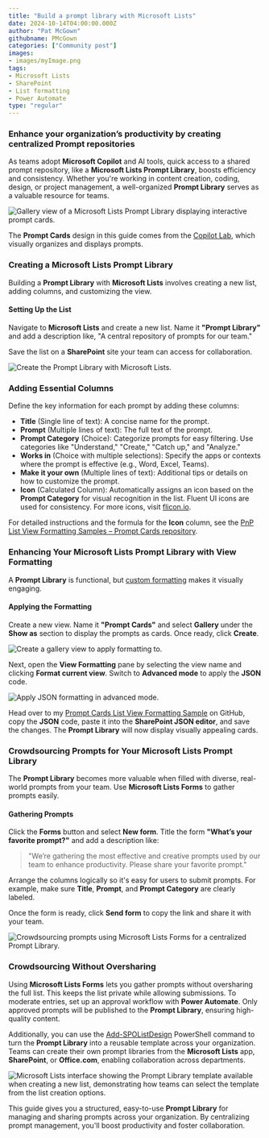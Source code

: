 ```yaml
---
title: "Build a prompt library with Microsoft Lists"
date: 2024-10-14T04:00:00.000Z
author: "Pat McGown"
githubname: PMcGown
categories: ["Community post"]
images:
- images/myImage.png
tags:
- Microsoft Lists
- SharePoint
- List formatting
- Power Automate
type: "regular"
---
```


### Enhance your organization’s productivity by creating centralized Prompt repositories

As teams adopt **Microsoft Copilot** and AI tools, quick access to a shared prompt repository, like a **Microsoft Lists Prompt Library**, boosts efficiency and consistency. Whether you're working in content creation, coding, design, or project management, a well-organized **Prompt Library** serves as a valuable resource for teams.

![Gallery view of a Microsoft Lists Prompt Library displaying interactive prompt cards.](images/prompt-library-cards.png)

The **Prompt Cards** design in this guide comes from the [Copilot Lab](https://copilot.cloud.microsoft/en-US/prompts?WT.mc_id=MVP_400145), which visually organizes and displays prompts.

### Creating a Microsoft Lists Prompt Library

Building a **Prompt Library** with **Microsoft Lists** involves creating a new list, adding columns, and customizing the view.

#### Setting Up the List

Navigate to **Microsoft Lists** and create a new list. Name it **"Prompt Library"** and add a description like, "A central repository of prompts for our team."

Save the list on a **SharePoint** site your team can access for collaboration.

![Create the Prompt Library with Microsoft Lists.](images/create-prompt-library-list.png)

### Adding Essential Columns

Define the key information for each prompt by adding these columns:

- **Title** (Single line of text): A concise name for the prompt.
- **Prompt** (Multiple lines of text): The full text of the prompt.
- **Prompt Category** (Choice): Categorize prompts for easy filtering. Use categories like "Understand," "Create," "Catch up," and "Analyze."
- **Works in** (Choice with multiple selections): Specify the apps or contexts where the prompt is effective (e.g., Word, Excel, Teams).
- **Make it your own** (Multiple lines of text): Additional tips or details on how to customize the prompt.
- **Icon** (Calculated Column): Automatically assigns an icon based on the **Prompt Category** for visual recognition in the list. Fluent UI icons are used for consistency. For more icons, visit [flicon.io](https://flicon.io).

For detailed instructions and the formula for the **Icon** column, see the [PnP List View Formatting Samples – Prompt Cards repository](https://github.com/pnp/List-Formatting/tree/master/view-samples/prompt-cards).

### Enhancing Your Microsoft Lists Prompt Library with View Formatting

A **Prompt Library** is functional, but [custom formatting](https://learn.microsoft.com/en-us/sharepoint/dev/declarative-customization/view-formatting?WT.mc_id=MVP_400145) makes it visually engaging.

#### Applying the Formatting

Create a new view. Name it **"Prompt Cards"** and select **Gallery** under the **Show as** section to display the prompts as cards. Once ready, click **Create**.

![Create a gallery view to apply formatting to.](images/create-gallery-view.png)

Next, open the **View Formatting** pane by selecting the view name and clicking **Format current view**. Switch to **Advanced mode** to apply the **JSON** code.

![Apply JSON formatting in advanced mode.](images/format-view.png)

Head over to my [Prompt Cards List View Formatting Sample](https://adoption.microsoft.com/en-us/sample-solution-gallery/sample/pnp-list-formatting-prompt-cards/?WT.mc_id=MVP_400145) on GitHub, copy the **JSON** code, paste it into the **SharePoint JSON editor**, and save the changes. The **Prompt Library** will now display visually appealing cards.

### Crowdsourcing Prompts for Your Microsoft Lists Prompt Library

The **Prompt Library** becomes more valuable when filled with diverse, real-world prompts from your team. Use **Microsoft Lists Forms** to gather prompts easily.

#### Gathering Prompts

Click the **Forms** button and select **New form**. Title the form **"What’s your favorite prompt?"** and add a description like:

> "We’re gathering the most effective and creative prompts used by our team to enhance productivity. Please share your favorite prompt."

Arrange the columns logically so it's easy for users to submit prompts. For example, make sure **Title**, **Prompt**, and **Prompt Category** are clearly labeled.

Once the form is ready, click **Send form** to copy the link and share it with your team.

![Crowdsourcing prompts using Microsoft Lists Forms for a centralized Prompt Library.](images/crowdsource-prompts.png)

### Crowdsourcing Without Oversharing

Using **Microsoft Lists Forms** lets you gather prompts without oversharing the full list. This keeps the list private while allowing submissions. To moderate entries, set up an approval workflow with **Power Automate**. Only approved prompts will be published to the **Prompt Library**, ensuring high-quality content.

Additionally, you can use the [Add-SPOListDesign](https://learn.microsoft.com/en-us/powershell/module/sharepoint-online/add-spolistdesign?view=sharepoint-ps&WT.mc_id=MVP_400145) PowerShell command to turn the **Prompt Library** into a reusable template across your organization. Teams can create their own prompt libraries from the **Microsoft Lists** app, **SharePoint**, or **Office.com**, enabling collaboration across departments.

![Microsoft Lists interface showing the Prompt Library template available when creating a new list, demonstrating how teams can select the template from the list creation options.](images/list-as-template.png)

This guide gives you a structured, easy-to-use **Prompt Library** for managing and sharing prompts across your organization. By centralizing prompt management, you'll boost productivity and foster collaboration.